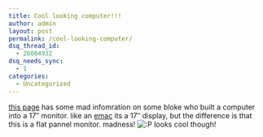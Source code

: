 ```yaml
---
title: Cool looking computer!!!
author: admin
layout: post
permalink: /cool-looking-computer/
dsq_thread_id:
  - 26004932
dsq_needs_sync:
  - 1
categories:
  - Uncategorized
---
```

[this page][1] has some mad infomration on some bloke who built a computer into a 17&#8243; monitor. like an [emac][2] its a 17&#8243; display, but the difference is that this is a flat pannel monitor. madness! <img src="http://blog.lotas-smartman.net/wp-includes/images/smilies/icon_razz.gif" alt=":P" class="wp-smiley" /> looks cool though!

 [1]: http://www.hardcoreware.net/reviews/review-160-1.htm
 [2]: http://www.apple.com/emac